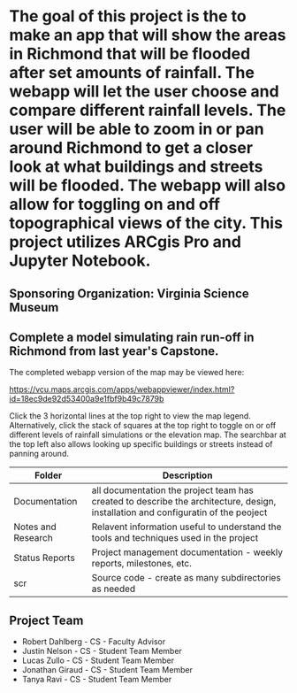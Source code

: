 # The goal of this project is the to make an app that will show the areas in Richmond that will be flooded after set amounts of rainfall. The webapp will let the user choose and compare different rainfall levels. The user will be able to zoom in or pan around Richmond to get a closer look at what buildings and streets will be flooded. The webapp will also allow for toggling on and off topographical views of the city. This project utilizes ARCgis Pro and Jupyter Notebook.

## Sponsoring Organization: Virginia Science Museum 

## Complete a model simulating rain run-off in Richmond from last year's Capstone.

The completed webapp version of the map may be viewed here:

https://vcu.maps.arcgis.com/apps/webappviewer/index.html?id=18ec9de92d53400a9e1fbf9b49c7879b

Click the 3 horizontal lines at the top right to view the map legend. Alternatively, click the stack of squares at the top right to toggle on or off different levels of rainfall simulations or the elevation map. The searchbar at the top left also allows looking up specific buildings or streets instead of panning around.

| Folder | Description |
|---|---|
| Documentation |  all documentation the project team has created to describe the architecture, design, installation and configuratin of the peoject |
| Notes and Research | Relavent information useful to understand the tools and techniques used in the project |
| Status Reports | Project management documentation - weekly reports, milestones, etc. |
| scr | Source code - create as many subdirectories as needed |

## Project Team
- Robert Dahlberg - CS - Faculty Advisor
- Justin Nelson - CS - Student Team Member
- Lucas Zullo - CS - Student Team Member
- Jonathan Giraud - CS - Student Team Member
- Tanya Ravi - CS - Student Team Member

